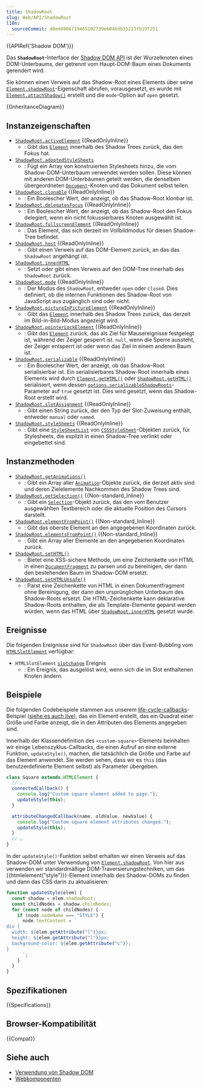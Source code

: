 ```yaml
---
title: ShadowRoot
slug: Web/API/ShadowRoot
l10n:
  sourceCommit: d0ed4906719465102739e604bdb35213fb19f251
---
```


{{APIRef('Shadow DOM')}}

Das **`ShadowRoot`**-Interface der [Shadow DOM API](/de/docs/Web/API/Web_components/Using_shadow_DOM) ist der Wurzelknoten eines DOM-Unterbaums, der getrennt vom Haupt-DOM-Baum eines Dokuments gerendert wird.

Sie können einen Verweis auf das Shadow-Root eines Elements über seine [`Element.shadowRoot`](/de/docs/Web/API/Element/shadowRoot)-Eigenschaft abrufen, vorausgesetzt, es wurde mit [`Element.attachShadow()`](/de/docs/Web/API/Element/attachShadow) erstellt und die `mode`-Option auf `open` gesetzt.

{{InheritanceDiagram}}

## Instanzeigenschaften

- [`ShadowRoot.activeElement`](/de/docs/Web/API/ShadowRoot/activeElement) {{ReadOnlyInline}}
  - : Gibt das [`Element`](/de/docs/Web/API/Element) innerhalb des Shadow Trees zurück, das den Fokus hat.
- [`ShadowRoot.adoptedStyleSheets`](/de/docs/Web/API/ShadowRoot/adoptedStyleSheets)
  - : Fügt ein Array von konstruierten Stylesheets hinzu, die vom Shadow-DOM-Unterbaum verwendet werden sollen.
    Diese können mit anderen DOM-Unterbäumen geteilt werden, die denselben übergeordneten [`Document`](/de/docs/Web/API/Document)-Knoten und das Dokument selbst teilen.
- [`ShadowRoot.clonable`](/de/docs/Web/API/ShadowRoot/clonable) {{ReadOnlyInline}}
  - : Ein Boolescher Wert, der anzeigt, ob das Shadow-Root klonbar ist.
- [`ShadowRoot.delegatesFocus`](/de/docs/Web/API/ShadowRoot/delegatesFocus) {{ReadOnlyInline}}
  - : Ein Boolescher Wert, der anzeigt, ob das Shadow-Root den Fokus delegiert, wenn ein nicht fokussierbares Knoten ausgewählt ist.
- [`ShadowRoot.fullscreenElement`](/de/docs/Web/API/ShadowRoot/fullscreenElement) {{ReadOnlyInline}}
  - : Das Element, das sich derzeit im Vollbildmodus für diesen Shadow-Tree befindet.
- [`ShadowRoot.host`](/de/docs/Web/API/ShadowRoot/host) {{ReadOnlyInline}}
  - : Gibt einen Verweis auf das DOM-Element zurück, an das das `ShadowRoot` angehängt ist.
- [`ShadowRoot.innerHTML`](/de/docs/Web/API/ShadowRoot/innerHTML)
  - : Setzt oder gibt einen Verweis auf den DOM-Tree innerhalb des `ShadowRoot` zurück.
- [`ShadowRoot.mode`](/de/docs/Web/API/ShadowRoot/mode) {{ReadOnlyInline}}
  - : Der Modus des `ShadowRoot`, entweder `open` oder `closed`.
    Dies definiert, ob die internen Funktionen des Shadow-Root von JavaScript aus zugänglich sind oder nicht.
- [`ShadowRoot.pictureInPictureElement`](/de/docs/Web/API/ShadowRoot/pictureInPictureElement) {{ReadOnlyInline}}
  - : Gibt das [`Element`](/de/docs/Web/API/Element) innerhalb des Shadow Trees zurück, das derzeit im Bild-in-Bild-Modus angezeigt wird.
- [`ShadowRoot.pointerLockElement`](/de/docs/Web/API/ShadowRoot/pointerLockElement) {{ReadOnlyInline}}
  - : Gibt das [`Element`](/de/docs/Web/API/Element) zurück, das als Ziel für Mausereignisse festgelegt ist, während der Zeiger gesperrt ist.
    `null`, wenn die Sperre aussteht, der Zeiger entsperrt ist oder wenn das Ziel in einem anderen Baum ist.
- [`ShadowRoot.serializable`](/de/docs/Web/API/ShadowRoot/serializable) {{ReadOnlyInline}}
  - : Ein Boolescher Wert, der anzeigt, ob das Shadow-Root serialisierbar ist.
    Ein serialisierbares Shadow-Root innerhalb eines Elements wird durch [`Element.getHTML()`](/de/docs/Web/API/Element/getHTML) oder [`ShadowRoot.getHTML()`](/de/docs/Web/API/ShadowRoot/getHTML) serialisiert, wenn dessen [`options.serializableShadowRoots`](/de/docs/Web/API/Element/getHTML#serializableshadowroots)-Parameter auf `true` gesetzt ist.
    Dies wird gesetzt, wenn das Shadow-Root erstellt wird.
- [`ShadowRoot.slotAssignment`](/de/docs/Web/API/ShadowRoot/slotAssignment) {{ReadOnlyInline}}
  - : Gibt einen String zurück, der den Typ der Slot-Zuweisung enthält, entweder `manual` oder `named`.
- [`ShadowRoot.styleSheets`](/de/docs/Web/API/ShadowRoot/styleSheets) {{ReadOnlyInline}}
  - : Gibt eine [`StyleSheetList`](/de/docs/Web/API/StyleSheetList) von [`CSSStyleSheet`](/de/docs/Web/API/CSSStyleSheet)-Objekten zurück, für Stylesheets, die explizit in einen Shadow-Tree verlinkt oder eingebettet sind.

## Instanzmethoden

- [`ShadowRoot.getAnimations()`](/de/docs/Web/API/ShadowRoot/getAnimations)
  - : Gibt ein Array aller [`Animation`](/de/docs/Web/API/Animation)-Objekte zurück, die derzeit aktiv sind und deren Zielelemente Nachkommen des Shadow Trees sind.
- [`ShadowRoot.getSelection()`](/de/docs/Web/API/ShadowRoot/getSelection) {{Non-standard_Inline}}
  - : Gibt ein [`Selection`](/de/docs/Web/API/Selection)-Objekt zurück, das den vom Benutzer ausgewählten Textbereich oder die aktuelle Position des Cursors darstellt.
- [`ShadowRoot.elementFromPoint()`](/de/docs/Web/API/ShadowRoot/elementFromPoint) {{Non-standard_Inline}}
  - : Gibt das oberste Element an den angegebenen Koordinaten zurück.
- [`ShadowRoot.elementsFromPoint()`](/de/docs/Web/API/ShadowRoot/elementsFromPoint) {{Non-standard_Inline}}
  - : Gibt ein Array aller Elemente an den angegebenen Koordinaten zurück.
- [`ShadowRoot.setHTML()`](/de/docs/Web/API/ShadowRoot/setHTML)
  - : Bietet eine XSS-sichere Methode, um eine Zeichenkette von HTML in einen [`DocumentFragment`](/de/docs/Web/API/DocumentFragment) zu parsen und zu bereinigen, der dann den bestehenden Baum im Shadow-DOM ersetzt.
- [`ShadowRoot.setHTMLUnsafe()`](/de/docs/Web/API/ShadowRoot/setHTMLUnsafe)
  - : Parst eine Zeichenkette von HTML in einen Dokumentfragment ohne Bereinigung, der dann den ursprünglichen Unterbaum des Shadow-Roots ersetzt. Die HTML-Zeichenkette kann deklarative Shadow-Roots enthalten, die als Template-Elemente geparst werden würden, wenn das HTML über [`ShadowRoot.innerHTML`](/de/docs/Web/API/ShadowRoot/innerHTML) gesetzt wurde.

## Ereignisse

Die folgenden Ereignisse sind für `ShadowRoot` über das Event-Bubbling vom [`HTMLSlotElement`](/de/docs/Web/API/HTMLSlotElement) verfügbar:

- `HTMLSlotElement` [`slotchange`](/de/docs/Web/API/HTMLSlotElement/slotchange_event) Ereignis
  - : Ein Ereignis, das ausgelöst wird, wenn sich die im Slot enthaltenen Knoten ändern.

## Beispiele

Die folgenden Codebeispiele stammen aus unserem [life-cycle-callbacks](https://github.com/mdn/web-components-examples/tree/main/life-cycle-callbacks)-Beispiel ([siehe es auch live](https://mdn.github.io/web-components-examples/life-cycle-callbacks/)), das ein Element erstellt, das ein Quadrat einer Größe und Farbe anzeigt, die in den Attributen des Elements angegeben sind.

Innerhalb der Klassendefinition des `<custom-square>`-Elements beinhalten wir einige Lebenszyklus-Callbacks, die einen Aufruf an eine externe Funktion, `updateStyle()`, machen, die tatsächlich die Größe und Farbe auf das Element anwendet. Sie werden sehen, dass wir es `this` (das benutzerdefinierte Element selbst) als Parameter übergeben.

```js
class Square extends HTMLElement {
  // …
  connectedCallback() {
    console.log("Custom square element added to page.");
    updateStyle(this);
  }

  attributeChangedCallback(name, oldValue, newValue) {
    console.log("Custom square element attributes changed.");
    updateStyle(this);
  }
  // …
}
```

In der `updateStyle()`-Funktion selbst erhalten wir einen Verweis auf das Shadow-DOM unter Verwendung von [`Element.shadowRoot`](/de/docs/Web/API/Element/shadowRoot).
Von hier aus verwenden wir standardmäßige DOM-Traversierungstechniken, um das {{htmlelement("style")}}-Element innerhalb des Shadow-DOMs zu finden und dann das CSS darin zu aktualisieren:

```js
function updateStyle(elem) {
  const shadow = elem.shadowRoot;
  const childNodes = shadow.childNodes;
  for (const node of childNodes) {
    if (node.nodeName === "STYLE") {
      node.textContent = `
div {
  width: ${elem.getAttribute("l")}px;
  height: ${elem.getAttribute("l")}px;
  background-color: ${elem.getAttribute("c")};
}
      `;
    }
  }
}
```

## Spezifikationen

{{Specifications}}

## Browser-Kompatibilität

{{Compat}}

## Siehe auch

- [Verwendung von Shadow DOM](/de/docs/Web/API/Web_components/Using_shadow_DOM)
- [Webkomponenten](/de/docs/Web/API/Web_components)
